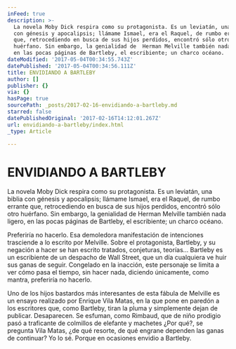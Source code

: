 ```yaml
---
inFeed: true
description: >-
  La novela Moby Dick respira como su protagonista. Es un leviatán, una biblia
  con génesis y apocalipsis; llámame Ismael, era el Raquel, de rumbo errante
  que, retrocediendo en busca de sus hijos perdidos, encontró sólo otro
  huérfano. Sin embargo, la genialidad de  Herman Melville también nada ligero,
  en las pocas páginas de Bartleby, el escribiente; un charco océano.
dateModified: '2017-05-04T00:34:55.743Z'
datePublished: '2017-05-04T00:34:56.111Z'
title: ENVIDIANDO A BARTLEBY
author: []
publisher: {}
via: {}
hasPage: true
sourcePath: _posts/2017-02-16-envidiando-a-bartleby.md
starred: false
datePublishedOriginal: '2017-02-16T14:12:01.267Z'
url: envidiando-a-bartleby/index.html
_type: Article

---
```

# ENVIDIANDO A BARTLEBY

La novela Moby Dick respira como su protagonista. Es un leviatán, una biblia con génesis y apocalipsis; llámame Ismael, era el Raquel, de rumbo errante que, retrocediendo en busca de sus hijos perdidos, encontró sólo otro huérfano. Sin embargo, la genialidad de Herman Melville también nada ligero, en las pocas páginas de Bartleby, el escribiente; un charco océano.

Preferiría no hacerlo. Esa demoledora manifestación de intenciones trasciende a lo escrito por Melville. Sobre el protagonista, Bartleby, y su negación a hacer se han escrito tratados, conjeturas, teorías... Bartleby es un escribiente de un despacho de Wall Street, que un día cualquiera ve huir sus ganas de seguir. Congelado en la inacción, este personaje se limita a ver cómo pasa el tiempo, sin hacer nada, diciendo únicamente, como mantra, preferiría no hacerlo.

Uno de los hijos bastardos más interesantes de esta fábula de Melville es un ensayo realizado por Enrique Vila Matas, en la que pone en paredón a los escritores que, como Bartleby, tiran la pluma y simplemente dejan de publicar. Desaparecen. Se esfuman, como Rimbaud, que de niño prodigio pasó a traficante de colmillos de elefante y machetes ¿Por qué?, se pregunta Vila Matas, ¿de qué resorte, de qué engrane dependen las ganas de continuar? Yo lo sé. Porque en ocasiones envidio a Bartleby.